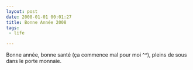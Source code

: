```yaml
---
layout: post
date: 2008-01-01 00:01:27
title: Bonne Année 2008
tags:
 - life

---
```


Bonne année, bonne santé (ça commence mal pour moi ^^), pleins de sous dans le porte monnaie.
